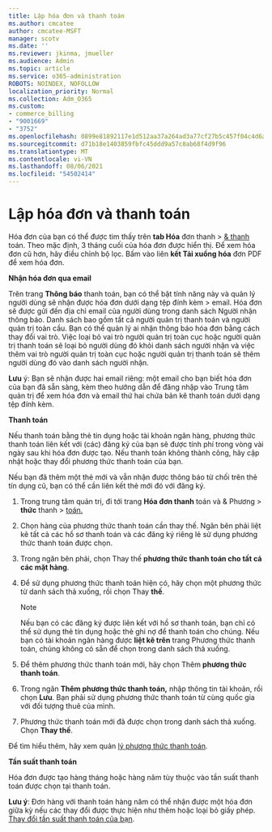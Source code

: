 ```yaml
---
title: Lập hóa đơn và thanh toán
ms.author: cmcatee
author: cmcatee-MSFT
manager: scotv
ms.date: ''
ms.reviewer: jkinma, jmueller
ms.audience: Admin
ms.topic: article
ms.service: o365-administration
ROBOTS: NOINDEX, NOFOLLOW
localization_priority: Normal
ms.collection: Adm_O365
ms.custom:
- commerce_billing
- "9001669"
- "3752"
ms.openlocfilehash: 0899e81892117e1d512aa37a264ad3a77cf27b5c457f04c4d6a8d56753300543
ms.sourcegitcommit: d71b18e1403859fbfc45ddd9a57c8ab68f4d9f96
ms.translationtype: MT
ms.contentlocale: vi-VN
ms.lasthandoff: 08/06/2021
ms.locfileid: "54502414"
---
```

# <a name="billing-and-payment"></a>Lập hóa đơn và thanh toán

Hóa đơn của bạn có thể được tìm thấy trên **tab Hóa** đơn thanh  >  [& thanh](https://go.microsoft.com/fwlink/p/?linkid=848039) toán.  Theo mặc định, 3 tháng cuối của hóa đơn được hiển thị.  Để xem hóa đơn cũ hơn, hãy điều chỉnh bộ lọc.  Bấm vào liên **kết Tải xuống hóa** đơn PDF để xem hóa đơn.

**Nhận hóa đơn qua email**

Trên trang **Thông báo** thanh toán, bạn có thể bật tính năng này và quản lý người dùng sẽ nhận được hóa đơn dưới dạng tệp đính kèm  >  [](https://go.microsoft.com/fwlink/p/?linkid=853212) email.  Hóa đơn sẽ được gửi đến địa chỉ email của người dùng trong danh sách Người nhận thông báo. Danh sách bao gồm tất cả người quản trị thanh toán và người quản trị toàn cầu.  Bạn có thể quản lý ai nhận thông báo hóa đơn bằng cách thay đổi vai trò.  Việc loại bỏ vai trò người quản trị toàn cục hoặc người quản trị thanh toán sẽ loại bỏ người dùng đó khỏi danh sách người nhận và việc thêm vai trò người quản trị toàn cục hoặc người quản trị thanh toán sẽ thêm người dùng đó vào danh sách người nhận.

**Lưu** ý: Bạn sẽ nhận được hai email riêng: một email cho bạn biết hóa đơn của bạn đã sẵn sàng, kèm theo hướng dẫn để đăng nhập vào Trung tâm quản trị để xem hóa đơn và email thứ hai chứa bản kê thanh toán dưới dạng tệp đính kèm.

**Thanh toán**

Nếu thanh toán bằng thẻ tín dụng hoặc tài khoản ngân hàng, phương thức thanh toán liên kết với (các) đăng ký của bạn sẽ được tính phí trong vòng vài ngày sau khi hóa đơn được tạo. Nếu thanh toán không thành công, hãy cập nhật hoặc thay đổi phương thức thanh toán của bạn.

Nếu bạn đã thêm một thẻ mới và vẫn nhận được thông báo từ chối trên thẻ tín dụng cũ, bạn có thể cần liên kết thẻ mới đó với đăng ký.

1. Trong trung tâm quản trị, đi tới trang **Hóa đơn thanh** toán và & Phương  >  **thức** thanh  >  [toán.](https://go.microsoft.com/fwlink/p/?linkid=2018806)

2. Chọn hàng của phương thức thanh toán cần thay thế. Ngăn bên phải liệt kê tất cả các hồ sơ thanh toán và các đăng ký riêng lẻ sử dụng phương thức thanh toán được chọn.

3. Trong ngăn bên phải, chọn Thay thế **phương thức thanh toán cho tất cả các mặt hàng**.

4. Để sử dụng phương thức thanh toán hiện có, hãy chọn một phương thức từ danh sách thả xuống, rồi chọn Thay **thế**.

    > [!NOTE]
    > Nếu bạn có các đăng ký được liên kết với hồ sơ thanh toán, bạn chỉ có thể sử dụng thẻ tín dụng hoặc thẻ ghi nợ để thanh toán cho chúng. Nếu bạn có tài khoản ngân hàng được **liệt kê trên** trang Phương thức thanh toán, chúng không có sẵn để chọn trong danh sách thả xuống.

5. Để thêm phương thức thanh toán mới, hãy chọn Thêm **phương thức thanh toán**.

6. Trong ngăn **Thêm phương thức thanh toán,** nhập thông tin tài khoản, rồi chọn **Lưu**. Bạn phải sử dụng phương thức thanh toán từ cùng quốc gia với đối tượng thuê của mình.

7. Phương thức thanh toán mới đã được chọn trong danh sách thả xuống. Chọn **Thay thế**.

Để tìm hiểu thêm, hãy xem quản [lý phương thức thanh toán](/microsoft-365/commerce/billing-and-payments/manage-payment-methods).

**Tần suất thanh toán**

Hóa đơn được tạo hàng tháng hoặc hàng năm tùy thuộc vào tần suất thanh toán được chọn tại thanh toán.  

**Lưu ý**: Đơn hàng với thanh toán hàng năm có thể nhận được một hóa đơn giữa kỳ nếu các thay đổi được thực hiện như thêm hoặc loại bỏ giấy phép. [Thay đổi tần suất thanh toán của bạn](/microsoft-365/commerce/billing-and-payments/change-payment-frequency).
